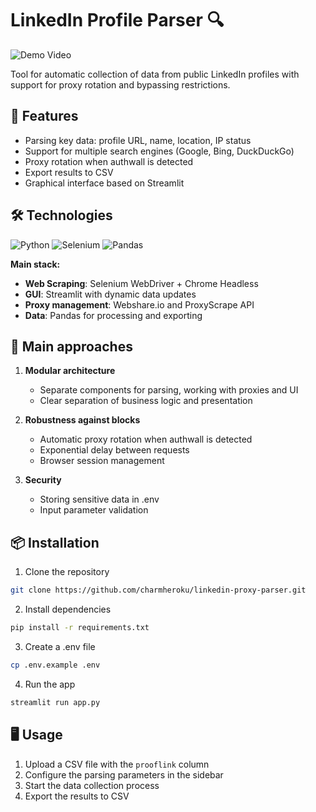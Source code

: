# LinkedIn Profile Parser 🔍

![Demo Video](https://drive.google.com/file/d/1prPlvoq23gRaj2hiHwWTrQ3H9Pp7XNIz/view?usp=drive_link)

Tool for automatic collection of data from public LinkedIn profiles with support for proxy rotation and bypassing restrictions.

## 🌟 Features
- Parsing key data: profile URL, name, location, IP status
- Support for multiple search engines (Google, Bing, DuckDuckGo)
- Proxy rotation when authwall is detected
- Export results to CSV
- Graphical interface based on Streamlit

## 🛠 Technologies
![Python](https://img.shields.io/badge/Python-3.11%2B-blue)
![Selenium](https://img.shields.io/badge/Selenium-4.10%2B-orange)
![Pandas](https://img.shields.io/badge/Pandas-2.0%2B-brightgreen)

**Main stack:**
- **Web Scraping**: Selenium WebDriver + Chrome Headless
- **GUI**: Streamlit with dynamic data updates
- **Proxy management**: Webshare.io and ProxyScrape API
- **Data**: Pandas for processing and exporting

## 🚀 Main approaches
1. **Modular architecture**
   - Separate components for parsing, working with proxies and UI
   - Clear separation of business logic and presentation

2. **Robustness against blocks**
   - Automatic proxy rotation when authwall is detected
   - Exponential delay between requests
   - Browser session management

3. **Security**
   - Storing sensitive data in .env
   - Input parameter validation

## 📦 Installation

1. Clone the repository

```bash
git clone https://github.com/charmheroku/linkedin-proxy-parser.git
```

2. Install dependencies

```bash
pip install -r requirements.txt
```

3. Create a .env file

```bash
cp .env.example .env
```

4. Run the app

```bash
streamlit run app.py
```
## 🖥 Usage
1. Upload a CSV file with the `prooflink` column
2. Configure the parsing parameters in the sidebar
3. Start the data collection process
4. Export the results to CSV
